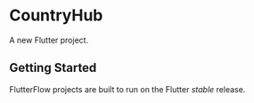 # CountryHub

A new Flutter project.

## Getting Started

FlutterFlow projects are built to run on the Flutter _stable_ release.
